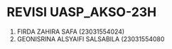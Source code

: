 # REVISI UASP_AKSO-23H
1. FIRDA ZAHIRA SAFA (23031554024)
2. GEONISRINA ALSYAIFI SALSABILA (23031554080
